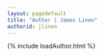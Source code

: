 ```yaml
---
layout: pagedefault
title: "Author | James Linen"
authorid: jlinen
---
```

{% include loadAuthor.html %}